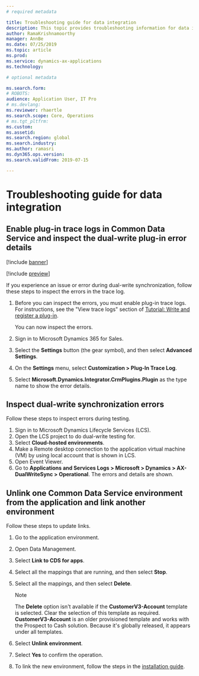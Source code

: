 ```yaml
---
# required metadata

title: Troubleshooting guide for data integration
description: This topic provides troubleshooting information for data integration between Microsoft Dynamics 365 Finance and Operations apps and the Common Data Service.
author: RamaKrishnamoorthy 
manager: AnnBe
ms.date: 07/25/2019
ms.topic: article
ms.prod: 
ms.service: dynamics-ax-applications
ms.technology: 

# optional metadata

ms.search.form: 
# ROBOTS: 
audience: Application User, IT Pro
# ms.devlang: 
ms.reviewer: rhaertle
ms.search.scope: Core, Operations
# ms.tgt_pltfrm: 
ms.custom: 
ms.assetid: 
ms.search.region: global
ms.search.industry: 
ms.author: ramasri
ms.dyn365.ops.version: 
ms.search.validFrom: 2019-07-15

---
```


# Troubleshooting guide for data integration

## Enable plug-in trace logs in Common Data Service and inspect the dual-write plug-in error details

[!include [banner](../includes/banner.md)]

[!include [preview](../includes/preview-banner.md)]

If you experience an issue or error during dual-write synchronization, follow these steps to inspect the errors in the trace log.

1. Before you can inspect the errors, you must enable plug-in trace logs. For instructions, see the "View trace logs" section of [Tutorial: Write and register a plug-in](https://docs.microsoft.com/powerapps/developer/common-data-service/tutorial-write-plug-in#view-trace-logs).

    You can now inspect the errors.

2. Sign in to Microsoft Dynamics 365 for Sales.
3. Select the **Settings** button (the gear symbol), and then select **Advanced Settings**.
4. On the **Settings** menu, select **Customization \> Plug-In Trace Log**.
5. Select **Microsoft.Dynamics.Integrator.CrmPlugins.Plugin** as the type name to show the error details.

## Inspect dual-write synchronization errors

Follow these steps to inspect errors during testing.

1. Sign in to Microsoft Dynamics Lifecycle Services (LCS).
2. Open the LCS project to do dual-write testing for.
3. Select **Cloud-hosted environments**.
4. Make a Remote desktop connection to the application virtual machine (VM) by using local account that is shown in LCS.
5. Open Event Viewer. 
6. Go to **Applications and Services Logs \> Microsoft \> Dynamics \> AX-DualWriteSync \> Operational**. The errors and details are shown.

## Unlink one Common Data Service environment from the application and link another environment

Follow these steps to update links.

1. Go to the application environment.
2. Open Data Management.
3. Select **Link to CDS for apps**.
4. Select all the mappings that are running, and then select **Stop**.
5. Select all the mappings, and then select **Delete**.

    > [!NOTE]
    > The **Delete** option isn't available if the **CustomerV3-Account** template is selected. Clear the selection of this template as required. **CustomerV3-Account** is an older provisioned template and works with the Prospect to Cash solution. Because it's globally released, it appears under all templates.

6. Select **Unlink environment**.
7. Select **Yes** to confirm the operation.
8. To link the new environment, follow the steps in the [installation guide](https://aka.ms/dualwrite-docs).
